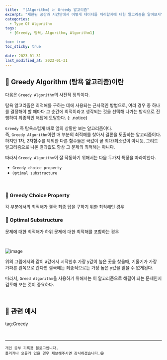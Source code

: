 ```yaml
---
title:  "[Algorithm] 📈 Greedy 알고리즘"
excerpt: "제한된 공간과 시간안에서 어떻게 데이터를 처리할지에 대한 알고리즘을 알아보자"
categories:
  - Type Of Algorithm
tags:
  - [Greedy, 탐욕, Algorithm, Algorithm1]

toc: true
toc_sticky: true
 
date: 2023-01-31
last_modified_at: 2023-01-31
---
```


## 📘 Greedy Algorithm (탐욕 알고리즘)이란

다음은 `Greedy Algorithm`의 사전적 정의이다.  

탐욕 알고리즘은 최적해를 구하는 데에 사용되는 근사적인 방법으로, 여러 경우 중 하나를 결정해야 할 때마다 그 순간에 최적이라고 생각되는 것을 선택해 나가는 방식으로 진행하여 최종적인 해답에 도달한다.
{: .notice} 

`Greedy` 즉 탐욕스럽게 바로 앞의 상황만 보는 알고리즘이다.  
즉, `Greedy Algorithm`이란 매 부분의 최적해를 찾아서 결론을 도출하는 알고리즘이다.  
하지만 1차, 2차함수를 제외한 다른 함수들은 극값이 곧 최대/최소값이 아니듯, 그리드 알고리즘으로 나온 결과값도 항상 그 문제의 최적해는 아니다.  

따라서 `Greedy Algorithm`이 잘 작동하기 위해서는 다음 두가지 특징을 따라야한다.

 - `Greedy choice property`
 - `Optimal substructure`

<br>

### 📌 Greedy Choice Property

각 부분에서의 최적해가 결국 최종 답을 구하기 위한 최적해인 경우

### 📌 Optimal Substructure

문제에 대한 최적해가 하위 문제에 대한 최적해를 포함하는 경우

<br>

![image](https://user-images.githubusercontent.com/37824506/216756414-0425f5a9-2f2e-4c14-a63b-6bede2a97302.png)

위의 그림에서와 같이 a값에서 시작한후 가장 y값이 높은 곳을 찾을때, 기울기가 가장 가파른 왼쪽으로 간다면 결국에는 최종적으로는 가장 높은 y값을 얻을 수 없게된다.  

따라서, `Greed Algorithm`을 사용하기 위해서는 이 알고리즘으로 해결이 되는 문제인지 검토해 보는 것이 중요하다.

<br>

## 🔗 관련 예시


tag:Greedy



<br>


***
    개인 공부 기록용 블로그입니다.
    틀리거나 오류가 있을 경우 제보해주시면 감사하겠습니다.😁